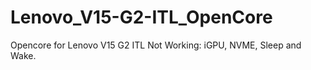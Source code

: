 # Lenovo_V15-G2-ITL_OpenCore
Opencore for Lenovo V15 G2 ITL
Not Working: iGPU, NVME, Sleep and Wake.
